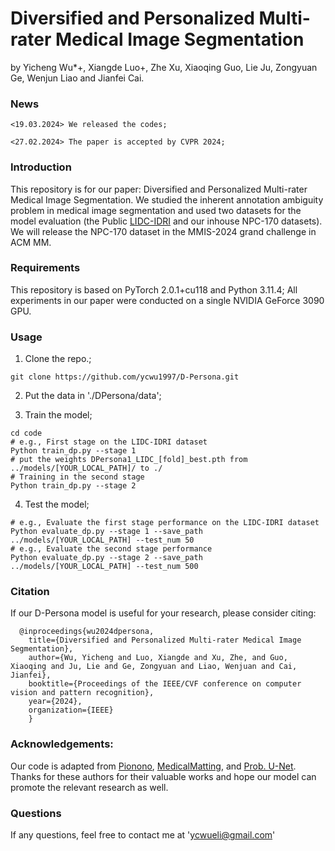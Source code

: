 # Diversified and Personalized Multi-rater Medical Image Segmentation
by Yicheng Wu*+, Xiangde Luo+, Zhe Xu, Xiaoqing Guo, Lie Ju, Zongyuan Ge, Wenjun Liao and Jianfei Cai.

### News
```
<19.03.2024> We released the codes;
```
```
<27.02.2024> The paper is accepted by CVPR 2024;
```
### Introduction
This repository is for our paper: Diversified and Personalized Multi-rater Medical Image Segmentation. We studied the inherent annotation ambiguity problem in medical image segmentation and used two datasets for the model evaluation (the Public [LIDC-IDRI](https://wiki.cancerimagingarchive.net/display/Public/LIDC-IDRI) and our inhouse NPC-170 datasets). We will release the NPC-170 dataset in the MMIS-2024 grand challenge in ACM MM.

### Requirements
This repository is based on PyTorch 2.0.1+cu118 and Python 3.11.4; All experiments in our paper were conducted on a single NVIDIA GeForce 3090 GPU.

### Usage
1. Clone the repo.;
```
git clone https://github.com/ycwu1997/D-Persona.git
```
2. Put the data in './DPersona/data';

3. Train the model;
```
cd code
# e.g., First stage on the LIDC-IDRI dataset
Python train_dp.py --stage 1
# put the weights DPersona1_LIDC_[fold]_best.pth from ../models/[YOUR_LOCAL_PATH]/ to ./
# Training in the second stage
Python train_dp.py --stage 2
```

4. Test the model;
```
# e.g., Evaluate the first stage performance on the LIDC-IDRI dataset
Python evaluate_dp.py --stage 1 --save_path ../models/[YOUR_LOCAL_PATH] --test_num 50
# e.g., Evaluate the second stage performance
Python evaluate_dp.py --stage 2 --save_path ../models/[YOUR_LOCAL_PATH] --test_num 500
```

### Citation
If our D-Persona model is useful for your research, please consider citing:

      @inproceedings{wu2024dpersona,
        title={Diversified and Personalized Multi-rater Medical Image Segmentation},
        author={Wu, Yicheng and Luo, Xiangde and Xu, Zhe, and Guo, Xiaoqing and Ju, Lie and Ge, Zongyuan and Liao, Wenjuan and Cai, Jianfei},
        booktitle={Proceedings of the IEEE/CVF conference on computer vision and pattern recognition},
        year={2024},
        organization={IEEE}
        }

### Acknowledgements:
Our code is adapted from [Pionono](https://github.com/arneschmidt/pionono_segmentation), [MedicalMatting](https://github.com/wangsssky/MedicalMatting), and [Prob. U-Net](https://github.com/stefanknegt/Probabilistic-Unet-Pytorch). Thanks for these authors for their valuable works and hope our model can promote the relevant research as well.

### Questions
If any questions, feel free to contact me at 'ycwueli@gmail.com'

